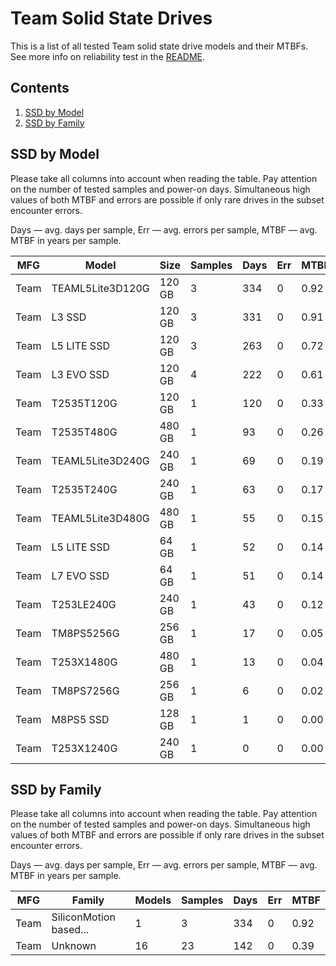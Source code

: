 Team Solid State Drives
=======================

This is a list of all tested Team solid state drive models and their MTBFs. See
more info on reliability test in the [README](https://github.com/linuxhw/SMART).

Contents
--------

1. [ SSD by Model  ](#ssd-by-model)
2. [ SSD by Family ](#ssd-by-family)

SSD by Model
------------

Please take all columns into account when reading the table. Pay attention on the
number of tested samples and power-on days. Simultaneous high values of both MTBF
and errors are possible if only rare drives in the subset encounter errors.

Days   — avg. days per sample,
Err    — avg. errors per sample,
MTBF   — avg. MTBF in years per sample.

| MFG       | Model              | Size   | Samples | Days  | Err   | MTBF   |
|-----------|--------------------|--------|---------|-------|-------|--------|
| Team      | TEAML5Lite3D120G   | 120 GB | 3       | 334   | 0     | 0.92   |
| Team      | L3 SSD             | 120 GB | 3       | 331   | 0     | 0.91   |
| Team      | L5 LITE SSD        | 120 GB | 3       | 263   | 0     | 0.72   |
| Team      | L3 EVO SSD         | 120 GB | 4       | 222   | 0     | 0.61   |
| Team      | T2535T120G         | 120 GB | 1       | 120   | 0     | 0.33   |
| Team      | T2535T480G         | 480 GB | 1       | 93    | 0     | 0.26   |
| Team      | TEAML5Lite3D240G   | 240 GB | 1       | 69    | 0     | 0.19   |
| Team      | T2535T240G         | 240 GB | 1       | 63    | 0     | 0.17   |
| Team      | TEAML5Lite3D480G   | 480 GB | 1       | 55    | 0     | 0.15   |
| Team      | L5 LITE SSD        | 64 GB  | 1       | 52    | 0     | 0.14   |
| Team      | L7 EVO SSD         | 64 GB  | 1       | 51    | 0     | 0.14   |
| Team      | T253LE240G         | 240 GB | 1       | 43    | 0     | 0.12   |
| Team      | TM8PS5256G         | 256 GB | 1       | 17    | 0     | 0.05   |
| Team      | T253X1480G         | 480 GB | 1       | 13    | 0     | 0.04   |
| Team      | TM8PS7256G         | 256 GB | 1       | 6     | 0     | 0.02   |
| Team      | M8PS5 SSD          | 128 GB | 1       | 1     | 0     | 0.00   |
| Team      | T253X1240G         | 240 GB | 1       | 0     | 0     | 0.00   |

SSD by Family
-------------

Please take all columns into account when reading the table. Pay attention on the
number of tested samples and power-on days. Simultaneous high values of both MTBF
and errors are possible if only rare drives in the subset encounter errors.

Days   — avg. days per sample,
Err    — avg. errors per sample,
MTBF   — avg. MTBF in years per sample.

| MFG       | Family                 | Models | Samples | Days  | Err   | MTBF   |
|-----------|------------------------|--------|---------|-------|-------|--------|
| Team      | SiliconMotion based... | 1      | 3       | 334   | 0     | 0.92   |
| Team      | Unknown                | 16     | 23      | 142   | 0     | 0.39   |
